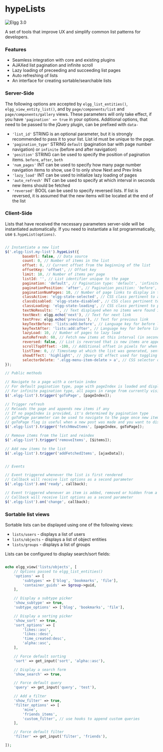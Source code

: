 hypeLists
=========
![Elgg 3.0](https://img.shields.io/badge/Elgg-3.0-orange.svg?style=flat-square)

A set of tools that improve UX and simplify common list patterns for developers.

### Features

- Seamless integration with core and existing plugins
- AJAXed list pagination and infinite scroll
- Lazy loading of preceeding and succeeding list pages
- Auto refreshing of lists
- An interface for creating sortable/searchable lists

### Server-Side

The following options are accepted by ```elgg_list_entities()```, ```elgg_view_entity_list()```,
and by ```page/components/list``` and ```page/components/gallery``` views. These parameters will only take effect,
if you have ```'pagination' => true``` in your options. Additional options, that need to be passed to the jQuery plugin, can be prefixed with ```data-```

* ```'list_id'```          STRING is an optional parameter, but it is strongly recommended to pass it to your list. List id must be unique to the page.
* ```'pagination_type'```  STRING ```default``` (pagination bar with page number navigation) or ```infinite``` (before and after navigation)
* ```'position'```         STRING can be used to specify the position of pagination items. ```before```, ```after```, ```both```
* ```'num_pages'```        INT can be used to specify how many page number navigation items to show, use 0 to only show Next and Prev links
* ```'lazy_load'```        INT can be used to initialize lazy loading of pages
* ```'auto_refresh'```     INT can be used to specify at which interval in seconds new items should be fetched
* ```'reversed'```         BOOL can be used to specify reversed lists. If list is reversed, it is assumed that the new items will be located at the end of the list


### Client-Side

Lists that have received the necessary parameters server-side will be instantiated automatically. If you need to instantiate a list programmatically, use ```$.hypeList(options)```.

```js

// Instantiate a new list
$('.elgg-list.my-list').hypeList({
		baseUrl: false, // Data source
		count: 0, // Number of items in the list
		offset: 0, // Current offset from the beginning of the list
		offsetKey: 'offset', // Offset key
		limit: 10, // Number of items per page
		listId: '', // List identifier unique to the page
		pagination: 'default', // Pagination type: 'default', 'infinite'
		paginationPosition: 'after', // Pagination position: 'before', 'after', 'both'
		paginationNumPages: 10, // Number of page links to display in the pager
		classActive: 'elgg-state-selected', // CSS class pertinent to active elements
		classDisabled: 'elgg-state-disabled', // CSS class pertinent to disabled elements
		classLoading: 'elgg-state-loading', // CSS class pertinent to pending elements
		textNoResults: '', // Text displayed when no items were found in the list
		textNext: elgg.echo('next'), // Text for next link
		textPrev: elgg.echo('previous'), // Text for previous link
		keyTextBefore: 'lists:add:before', // Language key for before link (will receive limit as parameter)
		keyTextAfter: 'lists:add:after', // Language key for before link (will receive limit as parameter)
		lazyLoad: 10, // Number of pages to lazy load
		autoRefresh: 60, // Fetch new items at this interval (in seconds)
		reversed: false, // List is reversed that is new items are appended to the end of the list
		scrollTopOffset: -100, // Additional offset in pixels for when the page is scrolled to the top of the list
		listTime: 0, // Timestamp at which the list was generated, sent with AJAX requests
		showEffect: 'highlight', // jQuery UI effect used for toggling item visibility
		selectorDelete: '.elgg-menu-item-delete > a', // CSS selector of an anchor that will trigger a delete action
});

// Public methods

// Navigate to a page with a certain index
// For default pagination type, page with pageIndex is loaded and displayed
// For infinite pagination type, all pages in range from currently visible pages to the page with pageIndex are loaded and displayed
$('.elgg-list').trigger('goToPage', [pageIndex]);

// Trigger refresh
// Reloads the page and appends new items if any
// If no pageIndex is provided, it's determined by pagination type
// goToPage parameter can be used to navigate to the page once new items have been fetched
// goToPage flag is useful when a new post was made and you want to display the post to the user
$('.elgg-list').trigger('fetchNewItems', [pageIndex, goToPage]);

// Remove items from the list and reindex
$('.elgg-list').trigger('removeItems', [$items]);

// Add new items to the list
$('.elgg-list').trigger('addFetchedItems', [ajaxData]);


// Events

// Event triggered whenever the list is first rendered
// Callback will receive list options as a second parameter
$('.elgg-list').on('ready', callback);

// Event triggered whenever an item is added, removed or hidden from a list
// Callback will receive list options as a second parameter
$('.elgg-list').on('change', callback);

```

### Sortable list views

Sortable lists can be displayed using one of the following views:
   - `lists/users` - displays a list of users
   - `lists/objects` - displays a list of object entities
   - `lists/groups` - displays a list of groups

Lists can be configured to display search/sort fields:

```php

echo elgg_view('lists/objects', [
	// Options passed to elgg_list_entities()
	'options' => [
		'subtypes' => ['blog', 'bookmarks', 'file'],
		'container_guids' => $group->guid,
	],

	// Display a subtype picker
	'show_subtype' => true,
	'subtype_options' => ['blog', 'bookmarks', 'file'],

	// Display a sorting picker
	'show_sort' => true,
	'sort_options' => [
		'likes::asc',
		'likes::desc',
		'time_created:desc',
		'alpha::asc',
	],

	// Force default sorting
	'sort' => get_input('sort', 'alpha::asc'),

	// Display a search form
	'show_search' => true,

	// Force default query
	'query' => get_input('query', 'test'),

	// Add a filter
	'show_filter' => true,
	'filter_options' => [
		'mine',
		'friends_items',
		'custom_filter', // use hooks to append custom queries
	],

	// Force default filter
	'filter' => get_input('filter', 'friends'),

]);

```

